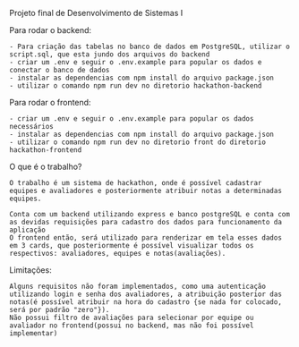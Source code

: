 Projeto final de Desenvolvimento de Sistemas I 

Para rodar o backend: 

    - Para criação das tabelas no banco de dados em PostgreSQL, utilizar o script.sql, que esta jundo dos arquivos do backend
    - criar um .env e seguir o .env.example para popular os dados e conectar o banco de dados
    - instalar as dependencias com npm install do arquivo package.json
    - utilizar o comando npm run dev no diretorio hackathon-backend

Para rodar o frontend:

    - criar um .env e seguir o .env.example para popular os dados necessários 
    - instalar as dependencias com npm install do arquivo package.json
    - utilizar o comando npm run dev no diretorio front do diretorio hackathon-frontend


O que é o trabalho?

    O trabalho é um sistema de hackathon, onde é possível cadastrar equipes e avaliadores e posteriormente atribuir notas a determinadas equipes.

    Conta com um backend utilizando express e banco postgreSQL e conta com as devidas requisições para cadastro dos dados para funcionamento da aplicação
    O frontend então, será utilizado para renderizar em tela esses dados em 3 cards, que posteriormente é possível visualizar todos os respectivos: avaliadores, equipes e notas(avaliações).

Limitações:

    Alguns requisitos não foram implementados, como uma autenticação utilizando login e senha dos avaliadores, a atribuição posterior das notas(é possível atribuir na hora do cadastro {se nada for colocado, será por padrão "zero"}).
    Não possui filtro de avaliações para selecionar por equipe ou avaliador no frontend(possui no backend, mas não foi possível implementar)